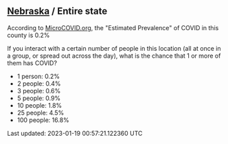 
## [Nebraska](/united-states/nebraska) / Entire state

According to [MicroCOVID.org](http://microcovid.org),
the "Estimated Prevalence" of COVID in this county is 0.2%

If you interact with a certain number of people in this location
(all at once in a group, or spread out across the day), what is the chance that
1 or more of them has COVID?

- 1 person: 0.2%
- 2 people: 0.4%
- 3 people: 0.6%
- 5 people: 0.9%
- 10 people: 1.8%
- 25 people: 4.5%
- 100 people: 16.8%

Last updated: 2023-01-19 00:57:21.122360 UTC
